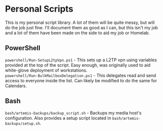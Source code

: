 # Personal Scripts
This is my personal script library. A lot of them will be quite messy, but will do the job just fine.
I'll document them as good as I can, but this isn't my job and a lot of them have been made on the side to aid my job or Homelab.

## PowerShell
`powershell/Run-SetupL2tpVpn.ps1` - This sets up a L2TP vpn using variables provided at the top of the script. Easy enough, was originally used to aid white-glove deployment of workstations.  
`powershell/Run-BulkMailboxDelegation.ps1` - This delegates read and send access to everyone inside the list. Can likely be modified to do the same for Calendars.
## Bash
`bash/artemis-backups/backup_script.sh` - Backups my media host's configuration. Also provides a setup script located in `bash/artemis-backups/setup.sh`.
